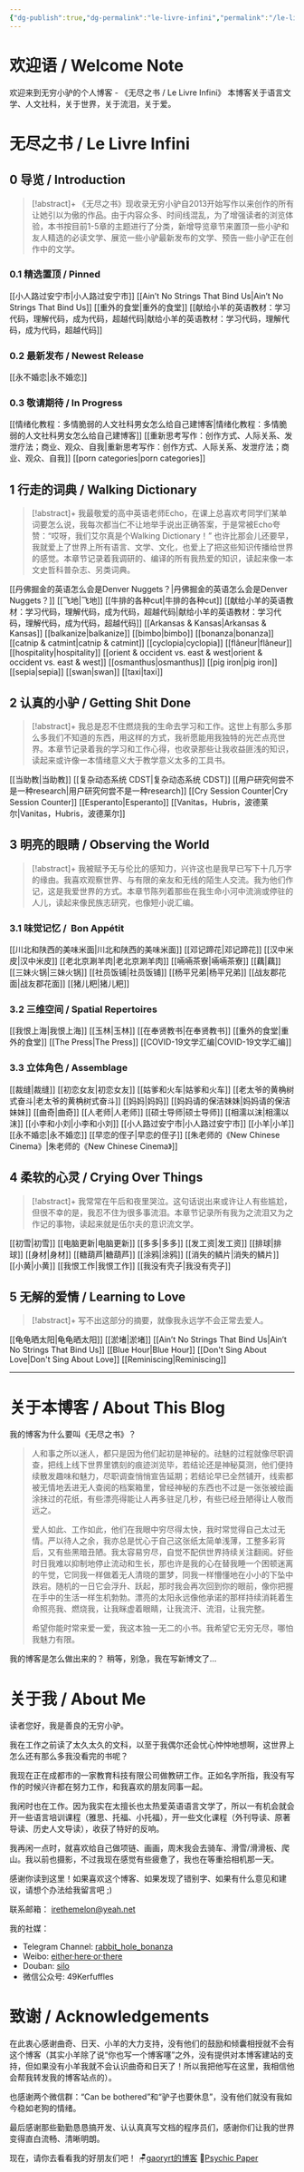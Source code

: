 ```yaml
---
{"dg-publish":true,"dg-permalink":"le-livre-infini","permalink":"/le-livre-infini/","tags":["gardenEntry"]}
---
```


# 欢迎语 / Welcome Note
欢迎来到无穷小驴的个人博客 - 《无尽之书 / Le Livre Infini》
本博客关于语言文学、人文社科，关于世界，关于流泪，关于爱。

# 无尽之书 / Le Livre Infini
## 0 导览 / Introduction
>[!abstract]+
>《无尽之书》现收录无穷小驴自2013开始写作以来创作的所有让她引以为傲的作品。由于内容众多、时间线混乱，为了增强读者的浏览体验，本书按目前1-5章的主题进行了分类，新增导览章节来置顶一些小驴和友人精选的必读文学、展览一些小驴最新发布的文学、预告一些小驴正在创作中的文学。

### 0.1 精选置顶 / Pinned
[[小人路过安宁市\|小人路过安宁市]]
[[Ain’t No Strings That Bind Us\|Ain’t No Strings That Bind Us]]
[[重外的食堂\|重外的食堂]]
[[献给小羊的英语教材：学习代码，理解代码，成为代码，超越代码\|献给小羊的英语教材：学习代码，理解代码，成为代码，超越代码]]

### 0.2 最新发布 / Newest Release
[[永不婚恋\|永不婚恋]]

### 0.3 敬请期待 / In Progress
[[情绪化教程：多情脆弱的人文社科男女怎么给自己建博客\|情绪化教程：多情脆弱的人文社科男女怎么给自己建博客]]
[[重新思考写作：创作方式、人际关系、发泄疗法；商业、观众、自我\|重新思考写作：创作方式、人际关系、发泄疗法；商业、观众、自我]]
[[porn categories\|porn categories]]

## 1 行走的词典 / Walking Dictionary

> [!abstract]+
> 我最敬爱的高中英语老师Echo，在课上总喜欢考同学们某单词要怎么说，我每次都当仁不让地举手说出正确答案，于是常被Echo夸赞：“哎呀，我们艾尔真是个Walking Dictionary！” 也许比那会儿还要早，我就爱上了世界上所有语言、文学、文化，也爱上了把这些知识传播给世界的感觉。本章节记录着我调研的、编译的所有我热爱的知识，读起来像一本文史哲科普杂志、另类词典。

[[丹佛掘金的英语怎么会是Denver Nuggets？\|丹佛掘金的英语怎么会是Denver Nuggets？]]
[[飞地\|飞地]]
[[牛排的各种cut\|牛排的各种cut]]
[[献给小羊的英语教材：学习代码，理解代码，成为代码，超越代码\|献给小羊的英语教材：学习代码，理解代码，成为代码，超越代码]]
[[Arkansas & Kansas\|Arkansas & Kansas]]
[[balkanize\|balkanize]]
[[bimbo\|bimbo]]
[[bonanza\|bonanza]]
[[catnip & catmint\|catnip & catmint]]
[[cyclopia\|cyclopia]]
[[flâneur\|flâneur]]
[[hospitality\|hospitality]]
[[orient & occident vs. east & west\|orient & occident vs. east & west]]
[[osmanthus\|osmanthus]]
[[pig iron\|pig iron]]
[[sepia\|sepia]]
[[swan\|swan]]
[[taxi\|taxi]]

## 2 认真的小驴 / Getting Shit Done
>[!abstract]+
>我总是忍不住燃烧我的生命去学习和工作。这世上有那么多那么多我们不知道的东西，用这样的方式，我祈愿能用我独特的光芒点亮世界。本章节记录着我的学习和工作心得，也收录那些让我收益匪浅的知识，读起来或许像一本情绪意义大于教学意义太多的工具书。

[[当助教\|当助教]]
[[复杂动态系统 CDST\|复杂动态系统 CDST]]
[[用户研究何尝不是一种research\|用户研究何尝不是一种research]]
[[Cry Session Counter\|Cry Session Counter]]
[[Esperanto\|Esperanto]]
[[Vanitas，Hubris，波德莱尔\|Vanitas，Hubris，波德莱尔]]

## 3 明亮的眼睛 / Observing the World

> [!abstract]+
> 我被赋予无与伦比的感知力，兴许这也是我早已写下十几万字的缘由。我喜欢观察世界、与有限的亲友和无线的陌生人交流。我为他们作记，这是我爱世界的方式。本章节陈列着那些在我生命小河中流淌或停驻的人儿，读起来像民族志研究，也像短小说汇编。
### 3.1 味觉记忆 /  Bon Appétit
[[川北和陕西的美味米面\|川北和陕西的美味米面]]
[[邓记蹄花\|邓记蹄花]]
[[汉中米皮\|汉中米皮]]
[[老北京涮羊肉\|老北京涮羊肉]]
[[啢啢茶寮\|啢啢茶寮]]
[[藕\|藕]]
[[三妹火锅\|三妹火锅]]
[[社员饭铺\|社员饭铺]]
[[杨平兄弟\|杨平兄弟]]
[[战友郡花面\|战友郡花面]]
[[猪儿粑\|猪儿粑]]

### 3.2 三维空间 / Spatial Repertoires
[[我恨上海\|我恨上海]]
[[玉林\|玉林]]
[[在奉贤教书\|在奉贤教书]]
[[重外的食堂\|重外的食堂]]
[[The Press\|The Press]]
[[COVID-19文学汇编\|COVID-19文学汇编]]

### 3.3 立体角色 / Assemblage
[[裁缝\|裁缝]]
[[初恋女友\|初恋女友]]
[[姑爹和火车\|姑爹和火车]]
[[老太爷的黄桷树式奋斗\|老太爷的黄桷树式奋斗]]
[[妈妈\|妈妈]]
[[妈妈请的保洁妹妹\|妈妈请的保洁妹妹]]
[[曲奇\|曲奇]]
[[人老师\|人老师]]
[[硕士导师\|硕士导师]]
[[相濡以沫\|相濡以沫]]
[[小李和小刘\|小李和小刘]]
[[小人路过安宁市\|小人路过安宁市]]
[[小羊\|小羊]]
[[永不婚恋\|永不婚恋]]
[[早恋的侄子\|早恋的侄子]]
[[朱老师的《New Chinese Cinema》\|朱老师的《New Chinese Cinema》]]

## 4 柔软的心灵 / Crying Over Things
>[!abstract]+
>我常常在午后和夜里哭泣。这句话说出来或许让人有些尴尬，但很不幸的是，我忍不住为很多事流泪。本章节记录所有我为之流泪又为之作记的事物，读起来就是伍尔夫的意识流文学。

[[初雪\|初雪]]
[[电脑更新\|电脑更新]]
[[多多\|多多]]
[[发工资\|发工资]]
[[排球\|排球]]
[[身材\|身材]]
[[糖葫芦\|糖葫芦]]
[[涂鸦\|涂鸦]]
[[消失的鳞片\|消失的鳞片]]
[[小黄\|小黄]]
[[我恨工作\|我恨工作]]
[[我没有壳子\|我没有壳子]]

## 5 无解的爱情 / Learning to Love
>[!abstract]+
>写不出这部分的摘要，就像我永远学不会正常去爱人。

[[龟龟晒太阳\|龟龟晒太阳]]
[[淤堵\|淤堵]]
[[Ain’t No Strings That Bind Us\|Ain’t No Strings That Bind Us]]
[[Blue Hour\|Blue Hour]]
[[Don't Sing About Love\|Don't Sing About Love]]
[[Reminiscing\|Reminiscing]]

---

# 关于本博客 / About This Blog
我的博客为什么要叫《无尽之书》？

>人和事之所以迷人，都只是因为他们起初是神秘的。祛魅的过程就像尽职调查，把线上线下世界里镌刻的痕迹浏览毕，若结论还是神秘莫测，他们便持续散发趣味和魅力，尽职调查悄悄宣告延期；若结论早已全然铺开，线索都被无情地丢进无人查阅的档案箱里，曾经神秘的东西也不过是一张张被绘画涂抹过的花纸，有些漂亮得能让人再多驻足几秒，有些已经丑陋得让人敬而远之。
>
>爱人如此、工作如此，他们在我眼中穷尽得太快，我时常觉得自己太过无情。严以待人之余，我亦总是忧心于自己这张纸太简单浅薄，工整多彩背后，又有些黑暗丑陋。我太容易穷尽，自觉不配供世界持续关注翻阅。好些时日我难以抑制地停止流动和生长，那也许是我的心在替我睡一个困顿迷离的午觉，它同我一样做着无人清晓的噩梦，同我一样懵懂地在小小的下坠中跌宕。随机的一日它会浮升、跃起，那时我会再次回到你的眼前，像你把握在手中的生活一样生机勃勃。漂亮的太阳永远像他承诺的那样持续消耗着生命照亮我、燃烧我，让我眯虚着眼睛，让我流汗、流泪，让我完整。
>
>希望你能时常来爱一爱，我这本独一无二的小书。我希望它无穷无尽，哪怕我魅力有限。

我的博客是怎么做出来的？
稍等，别急，我在写新博文了...

# 关于我 / About Me
读者您好，我是善良的无穷小驴。

我在工作之前读了太久太久的文科，以至于我偶尔还会忧心忡忡地想啊，这世界上怎么还有那么多我没看完的书呢？

我现在正在成都市的一家教育科技有限公司做教研工作。正如名字所指，我没有写作的时候兴许都在努力工作，和我喜欢的朋友同事一起。

我闲时也在工作。因为我实在太擅长也太热爱英语语言文学了，所以一有机会就会开一些语言培训课程（雅思、托福、小托福），开一些文化课程（外刊导读、原著导读、历史人文导读），收获了特好的反响。

我再闲一点时，就喜欢给自己做项链、画画，周末我会去骑车、滑雪/滑滑板、爬山。我以前也摄影，不过我现在感觉有些疲惫了，我也在等重拾相机那一天。

感谢你读到这里！如果喜欢这个博客、如果发现了错别字、如果有什么意见和建议，请想个办法给我留言吧 ;)

联系邮箱：
irethemelon@yeah.net

我的社媒：
- Telegram Channel: [rabbit_hole_bonanza](https://t.me/rabbitholebonanza)
- Weibo:  [either·here·or·there](https://weibo.com/toxicmelon49)
- Douban: [silo](https://www.douban.com/people/IreRulez/)
- 微信公众号: 49Kerfuffles

# 致谢 / Acknowledgements
在此衷心感谢曲奇、日天、小羊的大力支持，没有他们的鼓励和倾囊相授就不会有这个博客（其实小羊除了说“你也写一个博客噻”之外，没有提供对本博客建站的支持，但如果没有小羊我就不会认识曲奇和日天了！所以我把他写在这里，我相信他会帮我转发我的博客站点的）。

也感谢两个微信群：“Can be bothered”和“驴子也要休息”，没有他们就没有我如今稳如老狗的情绪。

最后感谢那些勤勤恳恳搞开发、认认真真写文档的程序员们，感谢你们让我的世界变得直白流畅、清晰明朗。

现在，请你去看看我的好朋友们吧！
🪑[gaoryrt的博客](https://gaoryrt.com/)
💺[Psychic Paper](https://yuqiqin.me/)